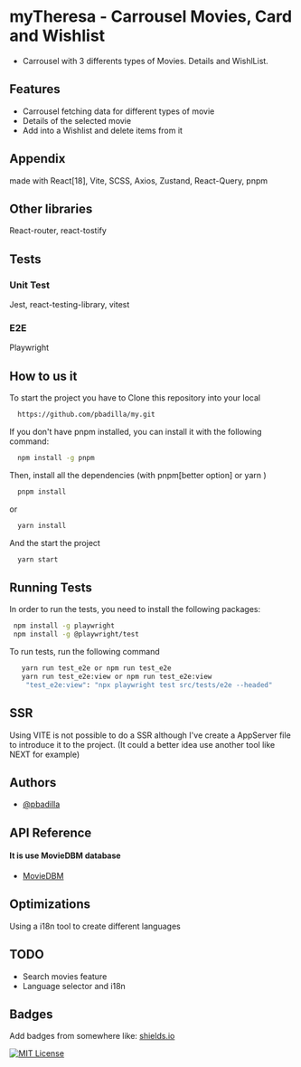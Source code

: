 
# myTheresa - Carrousel Movies, Card and Wishlist

- Carrousel with 3 differents types of Movies. Details and WishlList.

## Features

- Carrousel fetching data for different types of movie
- Details of the selected movie
- Add into a Wishlist and delete items from it

## Appendix

made with React[18], Vite, SCSS, Axios, Zustand, React-Query, pnpm

## Other libraries

React-router, react-tostify

## Tests

### Unit Test

Jest, react-testing-library, vitest

### E2E

 Playwright

## How to us it

To start the project you have to Clone this repository into your local

```bash
  https://github.com/pbadilla/my.git
```

If you don't have pnpm installed, you can install it with the following command:

```bash
  npm install -g pnpm
```

Then, install all the dependencies (with pnpm[better option] or yarn )

```bash
  pnpm install
```

or

```bash
  yarn install
```

And the start the project

```bash
  yarn start
```

## Running Tests

In order to run the tests, you need to install the following packages:

 ```bash
  npm install -g playwright
  npm install -g @playwright/test
 ```

To run tests, run the following command

```bash
   yarn run test_e2e or npm run test_e2e
   yarn run test_e2e:view or npm run test_e2e:view
    "test_e2e:view": "npx playwright test src/tests/e2e --headed"
```

## SSR

Using VITE is not possible to do a SSR although I've create a AppServer file to introduce it to the project. (It could a better idea use another tool like NEXT for example)

## Authors

- [@pbadilla](https://www.github.com/pbadilla)

## API Reference

#### It is use MovieDBM database

- [MovieDBM](https://www.themoviedb.org/documentation/api)

## Optimizations

Using a i18n tool to create different languages

## TODO

- Search movies feature
- Language selector and i18n

## Badges

Add badges from somewhere like: [shields.io](https://shields.io/)

[![MIT License](https://img.shields.io/badge/License-MIT-green.svg)](https://choosealicense.com/licenses/mit/)
